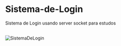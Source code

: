 # Sistema-de-Login
Sistema de Login usando server socket para estudos<br><br>

![SistemaDeLogin](https://user-images.githubusercontent.com/58037508/159175099-113c9221-14a2-4d2e-a80a-1f66b55e98f8.png)
